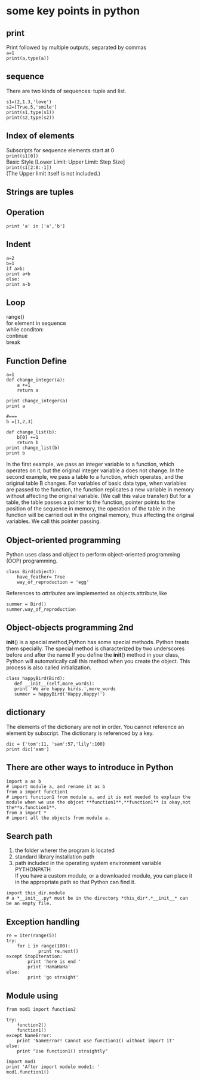 # some key points in python

## print 
Print followed by multiple outputs, separated by commas  
`a=1`  
`print(a,type(a))`

## sequence
There are two kinds of sequences: tuple and list.

```
s1=(2,1.3,'love')
s2=[True,5,'smile']
print(s1,type(s1))
print(s2,type(s2))
```
## Index of elements
Subscripts for sequence elements start at 0  
`print(s1[0])`  
Basic Style [Lower Limit: Upper Limit: Step Size]  
`print(s1[2:0:-1])`  
(The Upper limit itself is not included.)

## Strings are tuples

## Operation
`print 'a' in ['a','b']`

## Indent
```
a=2  
b=1  
if a>b:
print a+b
else:
print a-b  
```
## Loop
range()  
for element in sequence  
while conditon:  
continue  
break  

## Function Define
```
a=1
def change_integer(a):
	a +=1
	return a

print change_integer(a)
print a

#===
b =[1,2,3]

def change_list(b):
	b[0] +=1
	return b
print change_list(b)
print b

```
  In the first example, we pass an integer variable to a function, which operates on it, but the original integer variable a does not change.
In the second example, we pass a table to a function, which operates, and the original table B changes.
For variables of basic data type, when variables are passed to the function, the function replicates a new variable in memory without affecting the original variable. (We call this value transfer)
But for a table, the table passes a pointer to the function, pointer points to the position of the sequence in memory, the operation of the table in the function will be carried out in the original memory, thus affecting the original variables. We call this pointer passing.

## Object-oriented programming
Python uses class and object to perform object-oriented programming (OOP) programming.
```
class Bird(object):
	have_feather= True
	way_of_reproduction = 'egg'
```
  References to *attributes* are implemented as objects.attribute,like 
```
summer = Bird()
summer.way_of_reproduction
```
## Object-objects programming 2nd
__init__() is a special method,Python has some special methods. Python treats them specially. The special method is characterized by two underscores before and after the name 
If you define the __init__() method in your class, Python will automatically call this method when you create the object. This process is also called initialization.
```
class happyBird(Bird):
   def __init__(self,more_words):
   print 'We are happy birds.',more_words 
   summer = happyBird('Happy,Happy!')
```

## dictionary
The elements of the dictionary are not in order. You cannot reference an element by subscript. The dictionary is referenced by a key.

```
dic = {'tom':11, 'sam':57,'lily':100}
print dic['sam']
```
## There are other ways to introduce in Python
```
import a as b
# import module a, and rename it as b
from a import function1 
# import function1 from module a, and it is not needed to explain the module when we use the objcet **function1**,**function1** is okay,not the**a.function1**.
from a import *
# import all the objects from module a.
```
## Search path
1. the folder wherer the program is located
2. standard library installation path
3. path included in the operating system environment variable PYTHONPATH  
If you have a custom module, or a downloaded module, you can place it in the appropriate path so that Python can find it.
```
import this_dir.module 
# a *__init__.py* must be in the directory *this_dir*,*__init__* can be an empty file.
```
## Exception handling
```
re = iter(range(5))
try:
	for i in range(100):
		   	print re.next()
except StopIteration:
	   	print 'here is end '
	   	print 'HaHaHaHa'
else:
		print 'go straight'
```
## Module using
```
from mod1 import function2

try:
	function2()
	function1()
except NameError:
	print 'NameError! Cannot use function1() without import it'
else:
   	print "Use function1() straightly" 

import mod1
print 'After import module mode1: '
mod1.function1()
```
